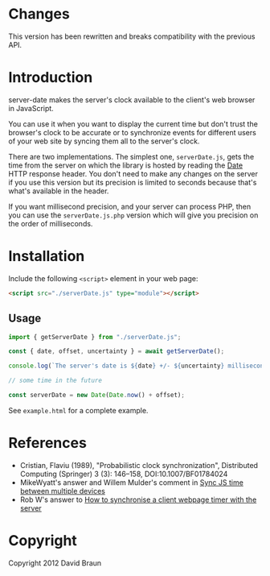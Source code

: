 # Changes

This version has been rewritten and breaks compatibility with the previous API.

# Introduction

server-date makes the server's clock available to the client's web browser in
JavaScript.

You can use it when you want to display the current time but don't trust the
browser's clock to be accurate or to synchronize events for different users of
your web site by syncing them all to the server's clock.

There are two implementations. The simplest one, `serverDate.js`, gets the time
from the server on which the library is hosted by reading the
[Date](https://tools.ietf.org/html/rfc7231#section-7.1.1.2) HTTP response
header. You don't need to make any changes on the server if you use this version
but its precision is limited to seconds because that's what's available in the
header.

If you want millisecond precision, and your server can process PHP, then you can
use the `serverDate.js.php` version which will give you precision on the order
of milliseconds.

# Installation

Include the following `<script>` element in your web page:

```html
<script src="./serverDate.js" type="module"></script>
```

## Usage

```JavaScript
import { getServerDate } from "./serverDate.js";

const { date, offset, uncertainty } = await getServerDate();

console.log(`The server's date is ${date} +/- ${uncertainty} milliseconds.`);

// some time in the future

const serverDate = new Date(Date.now() + offset);
```

See `example.html` for a complete example.

# References

- Cristian, Flaviu (1989), "Probabilistic clock synchronization", Distributed
  Computing (Springer) 3 (3): 146–158, DOI:10.1007/BF01784024
- MikeWyatt's answer and Willem Mulder's comment in [Sync JS time between
  multiple devices](http://stackoverflow.com/questions/10585910/sync-js-time-between-multiple-devices)
- Rob W's answer to [How to synchronise a client webpage timer with the server](http://stackoverflow.com/questions/9350928/how-to-synchronise-a-client-webpage-timer-with-the-server)

# Copyright

Copyright 2012 David Braun
